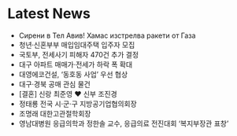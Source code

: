 # Latest News
-  Сирени в Тел Авив! Хамас изстрелва ракети от Газа
-  청년·신혼부부 매입임대주택 입주자 모집
-  국토부, 전세사기 피해자 470건 추가 결정
-  대구 아파트 매매가·전세가 하락 폭 확대
-  대영에코건설, ‘동호동 사업’ 우선 협상
-  대구·경북 공매 관심 물건
-  [결혼] 신랑 최준영 ♥ 신부 조진경
-  정태룡 전국 시·군·구 지방공기업협의회장
-  조명래 대한고관절학회장
-  영남대병원 응급의학과 정한솔 교수, 응급의료 전진대회 ‘복지부장관 표창’
